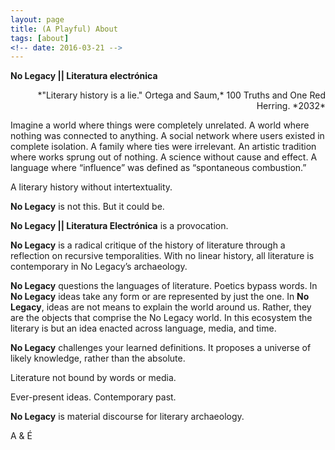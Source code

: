 ```yaml
---
layout: page
title: (A Playful) About
tags: [about]
<!-- date: 2016-03-21 -->
---
```



**No Legacy \|\| Literatura electrónica**

<P ALIGN="RIGHT">*"Literary history is a lie." Ortega and Saum,* 100 Truths and One Red Herring. *2032*</P>

Imagine a world where things were completely unrelated. A world where nothing was connected to anything. A social network where users existed in complete isolation. A family where ties were irrelevant. An artistic tradition where works sprung out of nothing. A science without cause and effect. A language where “influence” was defined as “spontaneous combustion.”

A literary history without intertextuality.

**No Legacy** is not this.
But it could be.

**No Legacy \|\| Literatura Electrónica** is a provocation.

**No Legacy** is a radical critique of the history of literature through a reflection on recursive temporalities. With no linear history, all literature is contemporary in No Legacy’s archaeology.

**No Legacy** questions the languages of literature. Poetics bypass words. In **No Legacy** ideas take any form or are represented by just the one. In **No Legacy**, ideas are not means to explain the world around us. Rather, they are the objects that comprise the No Legacy world. In this ecosystem the literary is but an idea enacted across language, media, and time.

**No Legacy** challenges your learned definitions. It proposes a universe of likely knowledge, rather than the absolute.

Literature not bound by words or media.

Ever-present ideas. Contemporary past.

**No Legacy** is material discourse for literary archaeology.

A & É
